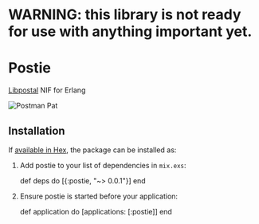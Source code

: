 # WARNING: this library is not ready for use with anything important yet.

# Postie

[Libpostal](https://github.com/openvenues/libpostal) NIF for Erlang

![Postman Pat](http://i.imgur.com/0P0Fe1F.gif)

## Installation

If [available in Hex](https://hex.pm/docs/publish), the package can be installed as:

  1. Add postie to your list of dependencies in `mix.exs`:

        def deps do
          [{:postie, "~> 0.0.1"}]
        end

  2. Ensure postie is started before your application:

        def application do
          [applications: [:postie]]
        end
